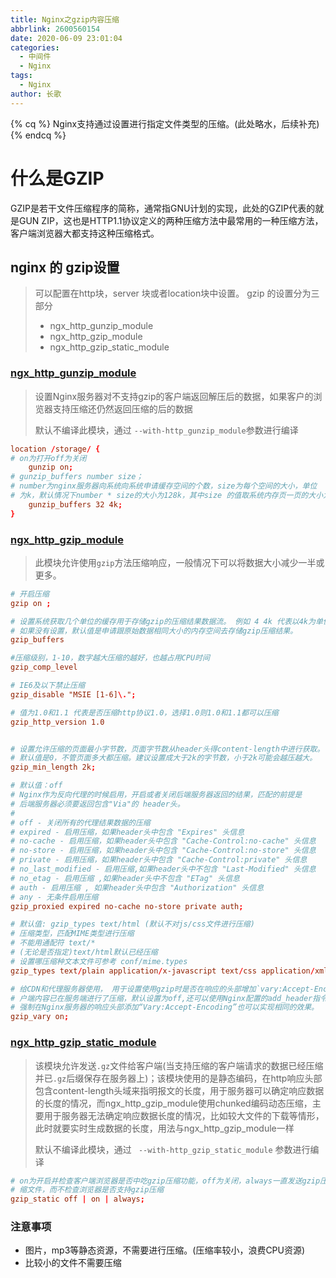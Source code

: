 ```yaml
---
title: Nginx之gzip内容压缩
abbrlink: 2600560154
date: 2020-06-09 23:01:04
categories:
  - 中间件
  - Nginx
tags:
  - Nginx
author: 长歌
---
```


{% cq %}
Nginx支持通过设置进行指定文件类型的压缩。(此处略水，后续补充)
{% endcq %}

<!-- More -->


# 什么是GZIP
GZIP是若干文件压缩程序的简称，通常指GNU计划的实现，此处的GZIP代表的就是GUN ZIP，这也是HTTP1.1协议定义的两种压缩方法中最常用的一种压缩方法，客户端浏览器大都支持这种压缩格式。

## nginx 的 gzip设置
> 可以配置在http块，server 块或者location块中设置。 gzip 的设置分为三部分
> - ngx_http_gunzip_module
> - ngx_http_gzip_module
> - ngx_http_gzip_static_module

### [ngx_http_gunzip_module](http://nginx.org/en/docs/http/ngx_http_gunzip_module.html)
> 设置Nginx服务器对不支持gzip的客户端返回解压后的数据，如果客户的浏览器支持压缩还仍然返回压缩的后的数据  
> 
> 默认不编译此模块，通过 `--with-http_gunzip_module`参数进行编译

```conf
location /storage/ {
# on为打开off为关闭
    gunzip on;
# gunzip_buffers number size；
# number为nginx服务器向系统向系统申请缓存空间的个数，size为每个空间的大小，单位
# 为k，默认情况下number * size的大小为128k，其中size 的值取系统内存页一页的大小为4KB或者8KB即可
    gunzip_buffers 32 4k;
}
```

### [ngx_http_gzip_module](http://nginx.org/en/docs/http/ngx_http_gzip_module.html)
> 此模块允许使用`gzip`方法压缩响应，一般情况下可以将数据大小减少一半或更多。


```conf
# 开启压缩
gzip on ;

# 设置系统获取几个单位的缓存用于存储gzip的压缩结果数据流。 例如 4 4k 代表以4k为单位，按照原始数据大小以4k为单位的4倍申请内存。 4 8k 代表以8k为单位，按照原始数据大小以8k为单位的4倍申请内存。
# 如果没有设置，默认值是申请跟原始数据相同大小的内存空间去存储gzip压缩结果。
gzip_buffers

#压缩级别，1-10，数字越大压缩的越好，也越占用CPU时间
gzip_comp_level

# IE6及以下禁止压缩
gzip_disable "MSIE [1-6]\."; 

# 值为1.0和1.1 代表是否压缩http协议1.0，选择1.0则1.0和1.1都可以压缩
gzip_http_version 1.0 


# 设置允许压缩的页面最小字节数，页面字节数从header头得content-length中进行获取。
# 默认值是0，不管页面多大都压缩。建议设置成大于2k的字节数，小于2k可能会越压越大。
gzip_min_length 2k;

# 默认值：off
# Nginx作为反向代理的时候启用，开启或者关闭后端服务器返回的结果，匹配的前提是
# 后端服务器必须要返回包含"Via"的 header头。
# 
# off - 关闭所有的代理结果数据的压缩
# expired - 启用压缩，如果header头中包含 "Expires" 头信息
# no-cache - 启用压缩，如果header头中包含 "Cache-Control:no-cache" 头信息
# no-store - 启用压缩，如果header头中包含 "Cache-Control:no-store" 头信息
# private - 启用压缩，如果header头中包含 "Cache-Control:private" 头信息
# no_last_modified - 启用压缩,如果header头中不包含 "Last-Modified" 头信息
# no_etag - 启用压缩 ,如果header头中不包含 "ETag" 头信息
# auth - 启用压缩 , 如果header头中包含 "Authorization" 头信息
# any - 无条件启用压缩
gzip_proxied expired no-cache no-store private auth;

# 默认值: gzip_types text/html (默认不对js/css文件进行压缩)
# 压缩类型，匹配MIME类型进行压缩
# 不能用通配符 text/*
# (无论是否指定)text/html默认已经压缩 
# 设置哪压缩种文本文件可参考 conf/mime.types
gzip_types text/plain application/x-javascript text/css application/xml;  

# 给CDN和代理服务器使用， 用于设置使用gzip时是否在响应的头部增加`vary:Accept-Encoding`告诉客
# 户端内容已在服务端进行了压缩，默认设置为off,还可以使用Nginx配置的add_header指令
# 强制在Nginx服务器的响应头部添加“Vary:Accept-Encoding”也可以实现相同的效果。
gzip_vary on;
```

### [ngx_http_gzip_static_module](http://nginx.org/en/docs/http/ngx_http_gzip_static_module.html)
> 该模块允许发送`.gz`文件给客户端(当支持压缩的客户端请求的数据已经压缩并已`.gz`后缀保存在服务器上)；该模块使用的是静态编码，在http响应头部包含content-length头域来指明报文的长度，用于服务器可以确定响应数据的长度的情况，而ngx_http_gzip_module使用chunked编码动态压缩，主要用于服务器无法确定响应数据长度的情况，比如较大文件的下载等情形，此时就要实时生成数据的长度，用法与ngx_http_gzip_module一样 
> 
> 默认不编译此模块，通过 ` --with-http_gzip_static_module` 参数进行编译

```conf
# on为开启并检查客户端浏览器是否中吃gzip压缩功能，off为关闭，always一直发送gzip压
# 缩文件，而不检查浏览器是否支持gzip压缩
gzip_static off | on | always; 
```

### 注意事项
- 图片，mp3等静态资源，不需要进行压缩。(压缩率较小，浪费CPU资源)
- 比较小的文件不需要压缩
